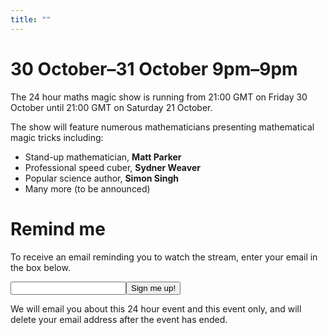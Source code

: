 ```yaml
---
title: ""
---
```


30 October&ndash;31 October 9pm&ndash;9pm
=========================================

The 24 hour maths magic show is running
from 21:00 GMT on Friday 30 October until 21:00 GMT on Saturday 21 October.

The show will feature numerous mathematicians presenting mathematical magic tricks including:

- Stand-up mathematician, <strong>Matt Parker</strong>
- Professional speed cuber, <strong>Sydner Weaver</strong>
- Popular science author, <strong>Simon Singh</strong>
- Many more (to be announced)


Remind me
=========

To receive an email reminding you to watch the stream, enter your email in the box below.

<form method="post" action="https://mscroggs.co.uk/24hr.php">
<input type="text" id="email" name="email"><input type="submit" value="Sign me up!">
</form>

We will email you about this 24 hour event and this event only, and will delete your email address
after the event has ended.
